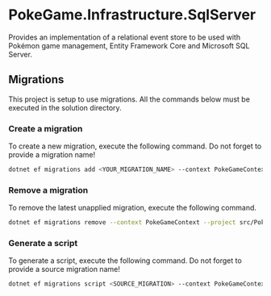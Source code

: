 ﻿# PokeGame.Infrastructure.SqlServer

Provides an implementation of a relational event store to be used with Pokémon game management, Entity Framework Core and Microsoft SQL Server.

## Migrations

This project is setup to use migrations. All the commands below must be executed in the solution directory.

### Create a migration

To create a new migration, execute the following command. Do not forget to provide a migration name!

```sh
dotnet ef migrations add <YOUR_MIGRATION_NAME> --context PokeGameContext --project src/PokeGame.Infrastructure.SqlServer --startup-project src/PokeGame
```

### Remove a migration

To remove the latest unapplied migration, execute the following command.

```sh
dotnet ef migrations remove --context PokeGameContext --project src/PokeGame.Infrastructure.SqlServer --startup-project src/PokeGame
```

### Generate a script

To generate a script, execute the following command. Do not forget to provide a source migration name!

```sh
dotnet ef migrations script <SOURCE_MIGRATION> --context PokeGameContext --project src/PokeGame.Infrastructure.SqlServer --startup-project src/PokeGame
```
